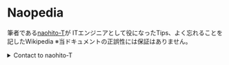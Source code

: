 # Naopedia

筆者である[naohito-T](https://github.com/naohito-T)が ITエンジニアとして役になったTips、よく忘れることを記したWikipedia
※当ドキュメントの正誤性には保証はありません。

<details>
<summary>Contact to naohito-T</summary>

- Gmail
[Gmail](<mailto:naohito.tanaka0523@gmail.com>)

- Twitter
[Twitter](https://mobile.twitter.com/naohito___t)

</details>